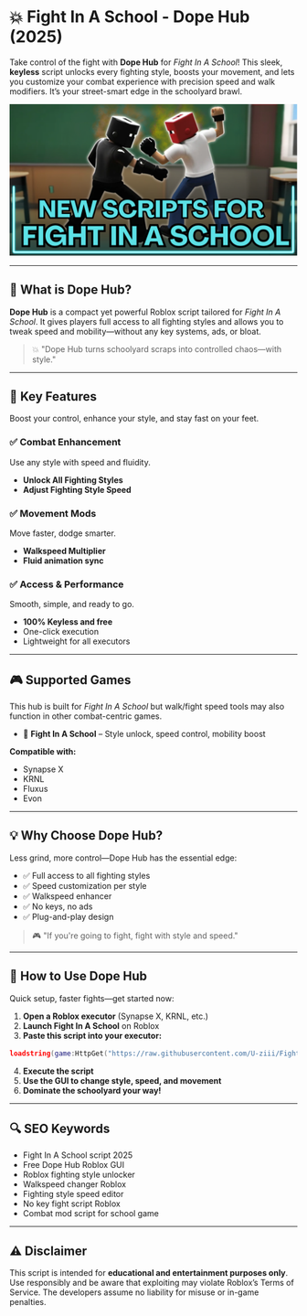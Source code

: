 # 💥 Fight In A School - Dope Hub (2025)

Take control of the fight with **Dope Hub** for *Fight In A School*! This sleek, **keyless** script unlocks every fighting style, boosts your movement, and lets you customize your combat experience with precision speed and walk modifiers. It’s your street-smart edge in the schoolyard brawl.

![script-image](https://github.com/U-ziii/Fight-In-A-School-Dope-Hub/blob/main/Fight%20In%20A%20School%20-%20Dope%20Hub.png)

---

## 🎯 What is Dope Hub?

**Dope Hub** is a compact yet powerful Roblox script tailored for *Fight In A School*. It gives players full access to all fighting styles and allows you to tweak speed and mobility—without any key systems, ads, or bloat.

> 💥 "Dope Hub turns schoolyard scraps into controlled chaos—with style."

---

## 🌟 Key Features

Boost your control, enhance your style, and stay fast on your feet.

### ✅ Combat Enhancement

Use any style with speed and fluidity.

* **Unlock All Fighting Styles**
* **Adjust Fighting Style Speed**

### ✅ Movement Mods

Move faster, dodge smarter.

* **Walkspeed Multiplier**
* **Fluid animation sync**

### ✅ Access & Performance

Smooth, simple, and ready to go.

* **100% Keyless and free**
* One-click execution
* Lightweight for all executors

---

## 🎮 Supported Games

This hub is built for *Fight In A School* but walk/fight speed tools may also function in other combat-centric games.

* 🔪 **Fight In A School** – Style unlock, speed control, mobility boost

**Compatible with:**

* Synapse X
* KRNL
* Fluxus
* Evon

---

## 💡 Why Choose Dope Hub?

Less grind, more control—Dope Hub has the essential edge:

* ✅ Full access to all fighting styles
* ✅ Speed customization per style
* ✅ Walkspeed enhancer
* ✅ No keys, no ads
* ✅ Plug-and-play design

> 🎮 "If you're going to fight, fight with style and speed."

---

## 🧠 How to Use Dope Hub

Quick setup, faster fights—get started now:

1. **Open a Roblox executor** (Synapse X, KRNL, etc.)
2. **Launch Fight In A School** on Roblox
3. **Paste this script into your executor:**

```lua
loadstring(game:HttpGet("https://raw.githubusercontent.com/U-ziii/Fight-In-A-School-Dope-Hub/refs/heads/main/Fight%20In%20A%20School%20Dope%20Hub.lua"))()
```

4. **Execute the script**
5. **Use the GUI to change style, speed, and movement**
6. **Dominate the schoolyard your way!**

---

## 🔍 SEO Keywords

* Fight In A School script 2025
* Free Dope Hub Roblox GUI
* Roblox fighting style unlocker
* Walkspeed changer Roblox
* Fighting style speed editor
* No key fight script Roblox
* Combat mod script for school game

---

## ⚠️ Disclaimer

This script is intended for **educational and entertainment purposes only**. Use responsibly and be aware that exploiting may violate Roblox’s Terms of Service. The developers assume no liability for misuse or in-game penalties.
